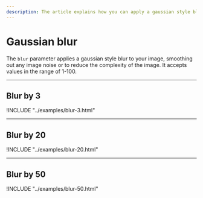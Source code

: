 ```yaml
---
description: The article explains how you can apply a gaussian style blur to your image, smoothing out image noise.
---
```


# Gaussian blur

The `blur` parameter applies a gaussian style blur to your image, smoothing out any image noise or to reduce the complexity of the image. It accepts values in the range of 1-100.

---

## Blur by 3

!INCLUDE "../examples/blur-3.html"

---

## Blur by 20

!INCLUDE "../examples/blur-20.html"

---

## Blur by 50

!INCLUDE "../examples/blur-50.html"